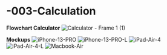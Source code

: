 # -003-Calculation

**Flowchart Calculator**
![Calculator - Frame 1 (1)](https://github.com/user-attachments/assets/934b08f6-7b35-42e3-a798-a6dd1f5cf1aa)

**Mockups**
![iPhone-13-PRO](https://github.com/user-attachments/assets/8cf4b595-a123-44ee-877f-f08964fdf690)
![iPhone-13-PRO-L](https://github.com/user-attachments/assets/5ba21a14-505f-4971-8f49-4c970518606d)
![iPad-Air-4](https://github.com/user-attachments/assets/e375aade-f5f7-4e8e-8a5f-bfd6d10ff2d7)
![iPad-Air-4-L](https://github.com/user-attachments/assets/dfaf2a55-b451-4b9f-bfc1-f3802ba53bdb)
![Macbook-Air](https://github.com/user-attachments/assets/31ff5314-e667-49a5-954b-45046a2e1929)
